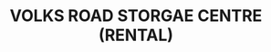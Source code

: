 ---
title: "VOLKS ROAD STORGAE CENTRE (RENTAL)"
url: /welkom/volks-road-storgae-centre-rental/
shop: storage rental
---